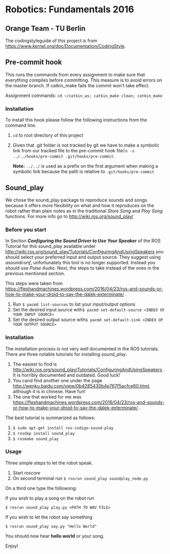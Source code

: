 # Robotics: Fundamentals 2016

## Orange Team - TU Berlin

The codingstyleguide of this project is from https://www.kernel.org/doc/Documentation/CodingStyle.

## Pre-commit hook

This runs the commands from every assignment to make sure that everything compiles before committing. This measure is to avoid errors on the master branch. If catkin_make fails the commit won't take effect.

Assignment commands: `cd ~/catkin_ws; catkin_make clean; catkin_make`

### Installation

To install this hook please follow the following instructions from the command line.

1. `cd` to root directory of this project

2. Given that .git folder is not tracked by git we have to make a symbolic link from our tracked file to the pre-commit hook file`ln -s ../../hooks/pre-commit .git/hooks/pre-commit`.

   **Note:** `../../` is used as a prefix on the first argument when making a symbolic link because the path is relative to `.git/hooks/pre-commit`





## Sound_play

We chose the sound_play package to reproduce sounds and songs because it offers more flexibility on what and how it reproduces on the robot rather than plain notes as in the traditional _Store Song_ and _Play Song_ functions.
For more info go to http://wiki.ros.org/sound_play/

### Before you start

In Section ***Configuring the Sound Driver to Use Your Speaker*** of the ROS Tutorial for this sound_play  available under http://wiki.ros.org/sound_play/Tutorials/ConfiguringAndUsingSpeakers you should select your preferred input and output source. They suggest using *asoundconf*, unfortunately this tool is no longer supported. Instead you should use *Pulse Audio*. Next, the steps to take instead of the ones in the previous mentioned section.

This steps were taken from https://fleshandmachines.wordpress.com/2016/04/23/ros-and-sounds-or-how-to-make-your-droid-to-say-the-dalek-exterminate/ .

1. Run `$ pacmd list-sources` to list your input/output options
2. Set the desired input source with`$ pacmd set-default-source <INDEX OF YOUR INPUT SOURCE>`
3. Set the desired output source with`$ pacmd set-default-sink <INDEX OF YOUR OUTPUT SOURCE>`

### Installation

The installation process is not very well documented in the ROS tutorials. There are three notable tutorials for installing *sound_play*.

1. The easiest to find is http://wiki.ros.org/sound_play/Tutorials/ConfiguringAndUsingSpeakers . It is horribly documented and outdated. Good luck!
2. You cand find another one under the page http://wenku.baidu.com/view/0b4285430b4e767f5acfce60.html, although it is in chinese. Have fun!
3. The one that worked for me was https://fleshandmachines.wordpress.com/2016/04/23/ros-and-sounds-or-how-to-make-your-droid-to-say-the-dalek-exterminate/ .

The best tutorial is summarized as follows:

1. `$ sudo apt-get install ros-indigo-sound-play`
2. `$ rosdep install sound_play`
3. `$ rosmake sound_play`



### Usage

Three simple steps to let the robot speak.

1. Start *roscore*
2. On second terminal run `$ rosrun sound_play soundplay_node.py`
   ​

On a third one type the followong:

If you wish to play a song on the robot run

`$ rosrun sound_play play.py <PATH TO WAV FILE>`

If you wish to let the robot say something

`$ rosrun sound_play say.py "Hello World"`

You should now hear **hello world** or your song.



Enjoy!


